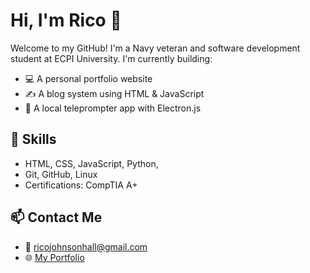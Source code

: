 # Hi, I'm Rico 👋

Welcome to my GitHub! I'm a Navy veteran and software development student at ECPI University. I'm currently building:

- 💻 A personal portfolio website  
- ✍️ A blog system using HTML & JavaScript  
- 🧠 A local teleprompter app with Electron.js  

## 🔧 Skills
- HTML, CSS, JavaScript, Python, 
- Git, GitHub, Linux
- Certifications: CompTIA A+

## 📫 Contact Me
- 📧 ricojohnsonhall@gmail.com
- 🌐 [My Portfolio](https://rjnice22.github.io/Rjnice22/)

<!--
**rjnice22/Rjnice22** is a ✨ _special_ ✨ repository because its `README.md` (this file) appears on your GitHub profile.

Here are some ideas to get you started:

- 🔭 I’m currently working on ...
- 🌱 I’m currently learning ...
- 👯 I’m looking to collaborate on ...
- 🤔 I’m looking for help with ...
- 💬 Ask me about ...
- 📫 How to reach me: ...
- 😄 Pronouns: ...
- ⚡ Fun fact: ...
-->
